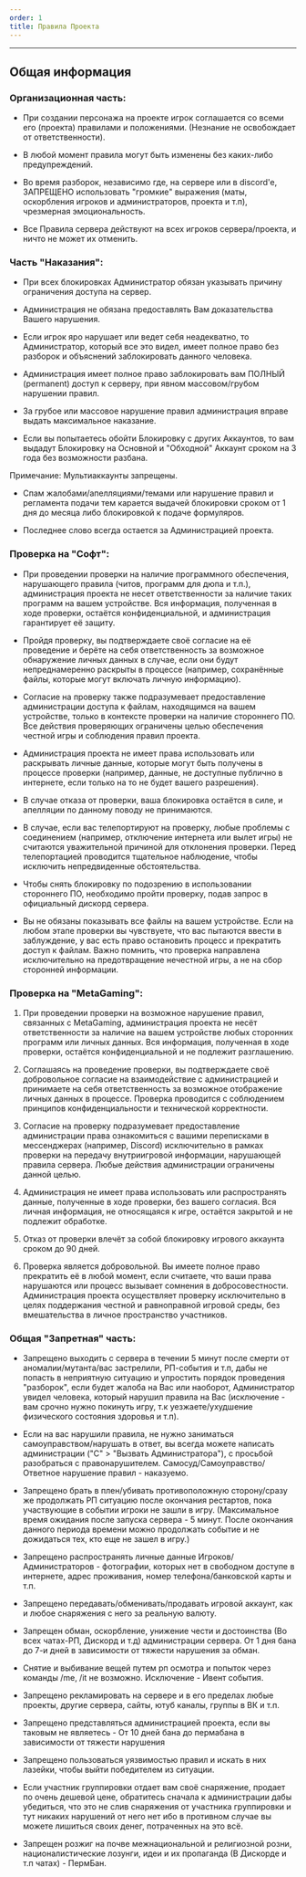 ```yaml
---
order: 1
title: Правила Проекта
---
```


---

## Общая информация

### Организационная часть:

-  При создании персонажа на проекте игрок соглашается со всеми его (проекта) правилами и положениями. (Незнание не освобождает от ответственности).

-  В любой момент правила могут быть изменены без каких-либо предупреждений.

-  Во время разборок, независимо где, на сервере или в discord'e, ЗАПРЕЩЕНО использовать "громкие" выражения (маты, оскорбления игроков и администраторов, проекта и т.п), чрезмерная эмоциональность.

-  Все Правила сервера действуют на всех игроков сервера/проекта, и ничто не может их отменить.

### Часть "Наказания":

-  При всех блокировках Администратор обязан указывать причину ограничения доступа на сервер.

-  Администрация не обязана предоставлять Вам доказательства Вашего нарушения.

-  Если игрок яро нарушает или ведет себя неадекватно, то Администратор, который все это видел, имеет полное право без разборок и объяснений заблокировать данного человека.

-  Администрация имеет полное право заблокировать вам ПОЛНЫЙ (permanent) доступ к серверу, при явном массовом/грубом нарушении правил.

-  За грубое или массовое нарушение правил администрация вправе выдать максимальное наказание.

-  Если вы попытаетесь обойти Блокировку с других Аккаунтов, то вам выдадут Блокировку на Основной и "Обходной" Аккаунт сроком на 3 года без возможности разбана.

<note>

Примечание: Мультиаккаунты запрещены.

</note>

-  Спам жалобами/апелляциями/темами или нарушение правил и регламента подачи тем карается выдачей блокировки сроком от 1 дня до месяца либо блокировкой к подаче формуляров.

-  Последнее слово всегда остается за Администрацией проекта.

### Проверка на "Софт":

-  При проведении проверки на наличие программного обеспечения, нарушающего правила (читов, программ для дюпа и т.п.), администрация проекта не несет ответственности за наличие таких программ на вашем устройстве. Вся информация, полученная в ходе проверки, остаётся конфиденциальной, и администрация гарантирует её защиту.

-  Пройдя проверку, вы подтверждаете своё согласие на её проведение и берёте на себя ответственность за возможное обнаружение личных данных в случае, если они будут непреднамеренно раскрыты в процессе (например, сохранённые файлы, которые могут включать личную информацию).

-  Согласие на проверку также подразумевает предоставление администрации доступа к файлам, находящимся на вашем устройстве, только в контексте проверки на наличие стороннего ПО. Все действия проверяющих ограничены целью обеспечения честной игры и соблюдения правил проекта.

-  Администрация проекта не имеет права использовать или раскрывать личные данные, которые могут быть получены в процессе проверки (например, данные, не доступные публично в интернете, если только на то не будет вашего разрешения).

-  В случае отказа от проверки, ваша блокировка остаётся в силе, и апелляции по данному поводу не принимаются.

-  В случае, если вас телепортируют на проверку, любые проблемы с соединением (например, отключение интернета или вылет игры) не считаются уважительной причиной для отклонения проверки. Перед телепортацией проводится тщательное наблюдение, чтобы исключить непредвиденные обстоятельства.

-  Чтобы снять блокировку по подозрению в использовании стороннего ПО, необходимо пройти проверку, подав запрос в официальный дискорд сервера.

-  Вы не обязаны показывать все файлы на вашем устройстве. Если на любом этапе проверки вы чувствуете, что вас пытаются ввести в заблуждение, у вас есть право остановить процесс и прекратить доступ к файлам. Важно помнить, что проверка направлена исключительно на предотвращение нечестной игры, а не на сбор сторонней информации.

### Проверка на "MetaGaming":

1. При проведении проверки на возможное нарушение правил, связанных с MetaGaming, администрация проекта не несёт ответственности за наличие на вашем устройстве любых сторонних программ или личных данных. Вся информация, полученная в ходе проверки, остаётся конфиденциальной и не подлежит разглашению.

2. Соглашаясь на проведение проверки, вы подтверждаете своё добровольное согласие на взаимодействие с администрацией и принимаете на себя ответственность за возможное отображение личных данных в процессе. Проверка проводится с соблюдением принципов конфиденциальности и технической корректности.

3. Согласие на проверку подразумевает предоставление администрации права ознакомиться с вашими переписками в мессенджерах (например, Discord) исключительно в рамках проверки на передачу внутриигровой информации, нарушающей правила сервера. Любые действия администрации ограничены данной целью.

4. Администрация не имеет права использовать или распространять данные, полученные в ходе проверки, без вашего согласия. Вся личная информация, не относящаяся к игре, остаётся закрытой и не подлежит обработке.

5. Отказ от проверки влечёт за собой блокировку игрового аккаунта сроком до 90 дней.

6. Проверка является добровольной. Вы имеете полное право прекратить её в любой момент, если считаете, что ваши права нарушаются или процесс вызывает сомнения в добросовестности. Администрация проекта осуществляет проверку исключительно в целях поддержания честной и равноправной игровой среды, без вмешательства в личное пространство участников.

### Общая "Запретная" часть:

-  Запрещено выходить с сервера в течении 5 минут после смерти от аномалии/мутанта/вас застрелили, РП-события и т.п, дабы не попасть в неприятную ситуацию и упростить порядок проведения "разборок", если будет жалоба на Вас или наоборот, Администратор увидел человека, который нарушил правила на Вас (исключение - вам срочно нужно покинуть игру, т.к уезжаете/ухудшение физического состояния здоровья и т.п).

-  Если на вас нарушили правила, не нужно заниматься самоуправством/нарушать в ответ, вы всегда можете написать администрации ("С" > "Вызвать Администратора"), с просьбой разобраться с правонарушителем. Самосуд/Самоуправство/Ответное нарушение правил - наказуемо.

-  Запрещено брать в плен/убивать противоположную сторону/сразу же продолжать РП ситуацию после окончания рестартов, пока участвующие в событии игроки не зашли в игру. (Максимальное время ожидания после запуска сервера - 5 минут. После окончания данного периода времени можно продолжать событие и не дожидаться тех, кто еще не зашел в игру.)

-  Запрещено распространять личные данные Игроков/Администраторов - фотографии, которых нет в свободном доступе в интернете, адрес проживания, номер телефона/банковской карты и т.п.

-  Запрещено передавать/обменивать/продавать игровой аккаунт, как и любое снаряжения с него за реальную валюту.

-  Запрещен обман, оскорбление, унижение чести и достоинства (Во всех чатах-РП, Дискорд и т.д) администрации сервера. От 1 дня бана до 7-и дней в зависимости от тяжести нарушения за обман.

-  Снятие и выбивание вещей путем рп осмотра и попыток через команды /me, /it не возможно. Исключение - Ивент события.

-  Запрещено рекламировать на сервере и в его пределах любые проекты, другие сервера, сайты, ютуб каналы, группы в ВК и т.п.

-  Запрещено представляться администрацией проекта, если вы таковым не являетесь - От 10 дней бана до пермабана в зависимости от тяжести нарушения

-  Запрещено пользоваться уязвимостью правил и искать в них лазейки, чтобы выйти победителем из ситуации.

-  Если участник группировки отдает вам своё снаряжение, продает по очень дешевой цене, обратитесь сначала к администрации дабы убедиться, что это не слив снаряжения от участника группировки и тут никаких нарушений от него нет ибо в противном случае вы можете лишиться своих денег, потраченных на это всё.

-  Запрещен розжиг на почве межнациональной и религиозной розни, националистические лозунги, идеи и их пропаганда (В Дискорде и т.п чатах) - ПермБан.